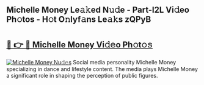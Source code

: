 ## Michelle Money Le𝚊𝚔ed N𝚞𝚍e - Part-l2L Vi𝚍eo Ph𝚘tos - H𝚘t O𝚗lyf𝚊ns Le𝚊𝚔s zQPyB

# <h2><a href="http://hf2wj6.feru.top/?c=Michelle+Money">🔗 👉 🔴 Michelle Money Vi𝚍𝚎o Ph𝚘t𝚘𝚜</a></h2>

[![Michelle Money Nu𝚍𝚎s](https://i.imgur.com/0TWrTi3.gif)](http://hf2wj6.feru.top/?c=Michelle+Money)
Social media personality Michelle Money specializing in dance and lifestyle content. The media plays Michelle Money a significant role in shaping the perception of public figures. 
